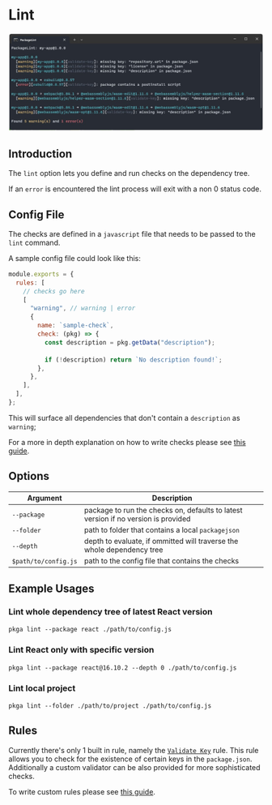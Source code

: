 # Lint

![Lint Command](./packagelint.jpg "Lint Command")

## Introduction

The `lint` option lets you define and run checks on the dependency tree.

If an `error` is encountered the lint process will exit with a non 0 status code.

## Config File

The checks are defined in a `javascript` file that needs to be passed to the `lint` command.

A sample config file could look like this:

```javascript title="lintConfig.js"
module.exports = {
  rules: [
    // checks go here
    [
      "warning", // warning | error
      {
        name: `sample-check`,
        check: (pkg) => {
          const description = pkg.getData("description");

          if (!description) return `No description found!`;
        },
      },
    ],
  ],
};
```

This will surface all dependencies that don't contain a `description` as `warning`;

For a more in depth explanation on how to write checks please see [this guide](../../guides/lint_rules.md).

## Options

| Argument             | Description                                                                        |
| -------------------- | ---------------------------------------------------------------------------------- |
| `--package`          | package to run the checks on, defaults to latest version if no version is provided |
| `--folder`           | path to folder that contains a local `packagejson`                                 |
| `--depth`            | depth to evaluate, if ommitted will traverse the whole dependency tree             |
| `$path/to/config.js` | path to the config file that contains the checks                                   |

## Example Usages

### Lint whole dependency tree of latest React version

```
pkga lint --package react ./path/to/config.js
```

### Lint React only with specific version

```
pkga lint --package react@16.10.2 --depth 0 ./path/to/config.js
```

### Lint local project

```
pkga lint --folder ./path/to/project ./path/to/config.js
```

## Rules

Currently there's only 1 built in rule, namely the [`Validate Key`](./rule_key_check.md) rule. This rule allows you to check for the existence of certain keys in the `package.json`. Additionally a custom validator can be also provided for more sophisticated checks.

To write custom rules please see [this guide](../../guides/lint_rules.md).